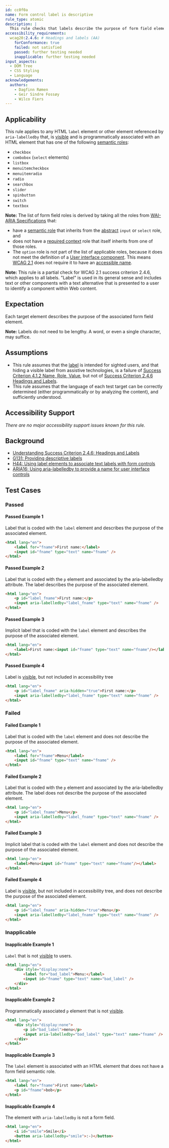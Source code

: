 ```yaml
---
id: cc0f0a
name: Form control label is descriptive
rule_type: atomic
description: |
  This rule checks that labels describe the purpose of form field elements.
accessibility_requirements:
  wcag20:2.4.6: # Headings and labels (AA)
    forConformance: true
    failed: not satisfied
    passed: further testing needed
    inapplicable: further testing needed
input_aspects:
  - DOM Tree
  - CSS Styling
  - Language
acknowledgements:
  authors:
    - Dagfinn Rømen
    - Geir Sindre Fossøy
    - Wilco Fiers
---
```


## Applicability

This rule applies to any HTML `label` element or other element referenced by `aria-labelledby` that, is [visible][] and is programmatically associated with an HTML element that has one of the following [semantic roles][semantic role]:

- `checkbox`
- `combobox` (`select` elements)
- `listbox`
- `menuitemcheckbox`
- `menuitemradio`
- `radio`
- `searchbox`
- `slider`
- `spinbutton`
- `switch`
- `textbox`

**Note:** The list of form field roles is derived by taking all the roles from [WAI-ARIA Specifications](#wai-aria-specifications) that:

- have a [semantic role][] that inherits from the [abstract](https://www.w3.org/TR/wai-aria/#abstract_roles) `input` or `select` role, and
- does not have a [required context](https://www.w3.org/TR/wai-aria/#scope) role that itself inherits from one of those roles.
- The `option` role is not part of the list of applicable roles, because it does not meet the definition of a [User interface component](https://www.w3.org/TR/WCAG21/#dfn-user-interface-components). This means [WCAG 2.1](https://www.w3.org/TR/WCAG21/) does not require it to have an [accessible name](#accessible-name).

**Note:** This rule is a partial check for WCAG 2.1 success criterion 2.4.6, which applies to all labels. "Label" is used in its general sense and includes text or other components with a text alternative that is presented to a user to identify a component within Web content.

## Expectation

Each target element describes the purpose of the associated form field element.

**Note:** Labels do not need to be lengthy. A word, or even a single character, may suffice.

## Assumptions

- This rule assumes that the [label](https://www.w3.org/TR/WCAG21/#dfn-labels) is intended for sighted users, and that hiding a visible label from assistive technologies, is a failure of [Success Criterion 4.1.2 Name, Role, Value](https://www.w3.org/TR/WCAG21/#name-role-value), but not of [Success Criterion 2.4.6 Headings and Labels](https://www.w3.org/TR/WCAG21/#headings-and-labels).
- This rule assumes that the language of each test target can be correctly determined (either programmatically or by analyzing the content), and sufficiently understood.

## Accessibility Support

_There are no major accessibility support issues known for this rule._

## Background

- [Understanding Success Criterion 2.4.6: Headings and Labels](https://www.w3.org/WAI/WCAG21/Understanding/headings-and-labels.html)
- [G131: Providing descriptive labels](https://www.w3.org/WAI/WCAG21/Techniques/general/G131)
- [H44: Using label elements to associate text labels with form controls](https://www.w3.org/WAI/WCAG21/Techniques/html/H44)
- [ARIA16: Using aria-labelledby to provide a name for user interface controls](https://www.w3.org/WAI/WCAG21/Techniques/aria/ARIA16)

## Test Cases

### Passed

#### Passed Example 1

Label that is coded with the `label` element and describes the purpose of the associated element.

```html
<html lang="en">
	<label for="fname">First name:</label>
	<input id="fname" type="text" name="fname" />
</html>
```

#### Passed Example 2

Label that is coded with the `p` element and associated by the aria-labelledby attribute. The label describes the purpose of the associated element.

```html
<html lang="en">
	<p id="label_fname">First name:</p>
	<input aria-labelledby="label_fname" type="text" name="fname" />
</html>
```

#### Passed Example 3

Implicit label that is coded with the `label` element and describes the purpose of the associated element.

```html
<html lang="en">
	<label>First name:<input id="fname" type="text" name="fname"/></label>
</html>
```

#### Passed Example 4

Label is [visible][], but not included in accessibility tree

```html
<html lang="en">
	<p id="label_fname" aria-hidden="true">First name:</p>
	<input aria-labelledby="label_fname" type="text" name="fname" />
</html>
```

### Failed

#### Failed Example 1

Label that is coded with the `label` element and does not describe the purpose of the associated element.

```html
<html lang="en">
	<label for="fname">Menu</label>
	<input id="fname" type="text" name="fname" />
</html>
```

#### Failed Example 2

Label that is coded with the `p` element and associated by the aria-labelledby attribute. The label does not describe the purpose of the associated element.

```html
<html lang="en">
	<p id="label_fname">Menu</p>
	<input aria-labelledby="label_fname" type="text" name="fname" />
</html>
```

#### Failed Example 3

Implicit label that is coded with the `label` element and does not describe the purpose of the associated element.

```html
<html lang="en">
	<label>Menu<input id="fname" type="text" name="fname"/></label>
</html>
```

#### Failed Example 4

Label is [visible][], but not included in accessibility tree, and does not describe the purpose of the associated element.

```html
<html lang="en">
	<p id="label_fname" aria-hidden="true">Menu</p>
	<input aria-labelledby="label_fname" type="text" name="fname" />
</html>
```

### Inapplicable

#### Inapplicable Example 1

`Label` that is not [visible][] to users.

```html
<html lang="en">
	<div style="display:none">
		<label for="bad_label">Menu:</label>
		<input id="fname" type="text" name="bad_label" />
	</div>
</html>
```

#### Inapplicable Example 2

Programmatically associated `p` element that is not [visible][].

```html
<html lang="en">
	<div style="display:none">
		<p id="bad_label">menu</p>
		<input aria-labelledby="bad_label" type="text" name="fname" />
	</div>
</html>
```

#### Inapplicable Example 3

The `label` element is associated with an HTML element that does not have a form field semantic role.

```html
<html lang="en">
	<label for="fname">First name</label>
	<p id="fname">bob</p>
</html>
```

#### Inapplicable Example 4

The element with `aria-labelledby` is not a form field.

```html
<html lang="en">
	<i id="smile">Smile</i>
	<button aria-labelledby="smile">:-)</button>
</html>
```

[semantic role]: #semantic-role 'Definition of semantic role'
[visible]: #visible 'Definition of visible'
